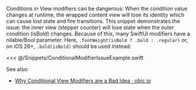 Conditions in View modifiers can be dangerous: When the condition value changes at runtime, the wrapped content view will lose its identity which can cause lost state and fire transitions. This snippet demonstrates the issue: the inner view (stepper counter) will lose state when the outer condition (isBold) changes. Because of this, many SwiftUI modifiers have a nilable/Bool parameter. Here, `.fontWeight(isBold ? .bold : .regular)` or, on iOS 26+, `.bold(isBold)` should be used instead:

<<< @/Snippets/ConditionalModifierIssueExample.swift

See also:
* [Why Conditional View Modifiers are a Bad Idea · objc.io](https://www.objc.io/blog/2021/08/24/conditional-view-modifiers/)